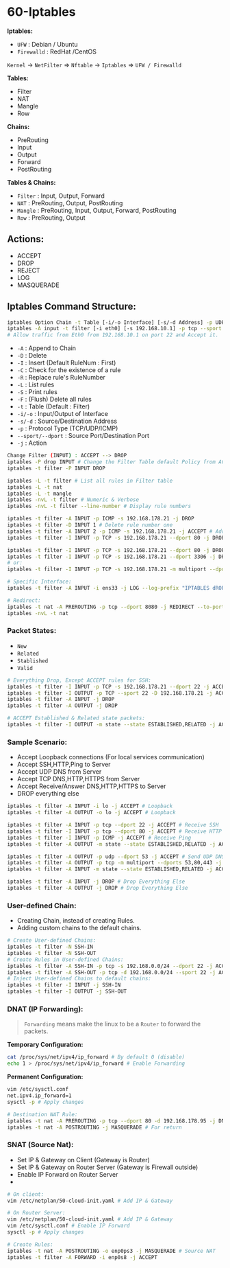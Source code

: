 # 60-Iptables

**Iptables:**
* `UFW` : Debian / Ubuntu
* `Firewalld` : RedHat /CentOS

`Kernel` -> `NetFilter` => `Nftable` -> `Iptables` => `UFW / Firewalld`

**Tables:**
* Filter
* NAT
* Mangle
* Row

**Chains:**
* PreRouting
* Input
* Output
* Forward
* PostRouting

**Tables & Chains:**
* `Filter` : Input, Output, Forward
* `NAT`    : PreRouting, Output, PostRouting
* `Mangle` : PreRouting, Input, Output, Forward, PostRouting
* `Row`    : PreRouting, Output

## Actions:
* ACCEPT
* DROP
* REJECT
* LOG
* MASQUERADE

## Iptables Command Structure:
```sh
iptables Option Chain -t Table [-i/-o Interface] [-s/-d Address] -p UDP/TCP/ICMP --sport/--dport PortNumber -j Action
iptables -A input -t filter [-i eth0] [-s 192.168.10.1] -p tcp --sport 22 -j ACCEPT
# Allow traffic from Eth0 from 192.168.10.1 on port 22 and Accept it.
```
* `-A` : Append to Chain
* `-D` : Delete
* `-I` : Insert (Default RuleNum : First)
* `-C` : Check for the existence of a rule
* `-R` : Replace rule's RuleNumber
* `-L` : List rules
* `-S` : Print rules
* `-F` : (Flush) Delete all rules
* `-t` : Table (Default : Filter)
* `-i/-o` : Input/Output of Interface
* `-s/-d` : Source/Destination Address
* `-p` : Protocol Type (TCP/UDP/ICMP)
* `--sport/--dport` : Source Port/Destination Port
* `-j` : Action

```sh
Change Filter (INPUT) : ACCEPT --> DROP
iptables -P drop INPUT # Change the Filter Table default Policy from ACCEPT to DROP
iptables -t filter -P INPUT DROP
```
```sh
iptables -L -t filter # List all rules in Filter table
iptables -L -t nat
iptables -L -t mangle
iptables -nvL -t filter # Numeric & Verbose
iptables -nvL -t filter --line-number # Display rule numbers
```

```sh
iptables -t filter -A INPUT -p ICMP -s 192.168.178.21 -j DROP
iptables -t filter -D INPUT 1 # Delete rule number one
iptables -t filter -A INPUT 2 -p ICMP -s 192.168.178.21 -j ACCEPT # Add rule with RuleNumber 2, Add between the rules.
iptables -t filter -I INPUT -p TCP -s 192.168.178.21 --dport 80 -j DROP
```

```sh
iptables -t filter -I INPUT -p TCP -s 192.168.178.21 --dport 80 -j DROP
iptables -t filter -I INPUT -p TCP -s 192.168.178.21 --dport 3306 -j DROP
# or:
iptables -t filter -I INPUT -p TCP -s 192.168.178.21 -m multiport --dports 80,3306 -j DROP # Add Multiport 
```

```sh
# Specific Interface:
iptables -t filter -A INPUT -i ens33 -j LOG --log-prefix "IPTABLES dROPPED:" # Just create log
```

```sh
# Redirect:
iptables -t nat -A PREROUTING -p tcp --dport 8080 -j REDIRECT --to-port 80
iptables -nvL -t nat
```

### Packet States:
* `New`
* `Related`
* `Stablished`
* `Valid`

```sh
# Everything Drop, Except ACCEPT rules for SSH:
iptables -t filter -I INPUT -p TCP -s 192.168.178.21 --dport 22 -j ACCEPT # Receive
iptables -t filter -I OUTPUT -p TCP --sport 22 -D 192.168.178.21 -j ACCEPT # Send
iptables -t filter -A INPUT -j DROP
iptables -t filter -A OUTPUT -j DROP
```

```sh
# ACCEPT Established & Related state packets:
iptables -t filter -I OUTPUT -m state --state ESTABLISHED,RELATED -j ACCEPT
```

### Sample Scenario:
* Accept Loopback connections (For local services communication)
* Accept SSH,HTTP,Ping to Server
* Accept UDP DNS from Server
* Accept TCP DNS,HTTP,HTTPS from Server
* Accept Receive/Answer DNS,HTTP,HTTPS to Server
* DROP everything else

```sh
iptables -t filter -A INPUT -i lo -j ACCEPT # Loopback
iptables -t filter -A OUTPUT -o lo -j ACCEPT # Loopback

iptables -t filter -A INPUT -p tcp --dport 22 -j ACCEPT # Receive SSH
iptables -t filter -I INPUT -p tcp --dport 80 -j ACCEPT # Receive HTTP
iptables -t filter -I INPUT -p ICMP -j ACCEPT # Receive Ping
iptables -t filter -A OUTPUT -m state --state ESTABLISHED,RELATED -j ACCEPT # For SSH,HTTP,Ping Answer

iptables -t filter -A OUTPUT -p udp --dport 53 -j ACCEPT # Send UDP DNS, APT Install/Update/Upgrade
iptables -t filter -A OUTPUT -p tcp -m multiport --dports 53,80,443 -j ACCEPT # Send TCP DNS, HTTP, HTTPS
iptables -t filter -A INPUT -m state --state ESTABLISHED,RELATED -j ACCEPT # For DNS,HTTP,HTTPS Answer

iptables -t filter -A INPUT -j DROP # Drop Everything Else
iptables -t filter -A OUTPUT -j DROP # Drop Everything Else
```

### User-defined Chain:
* Creating Chain, instead of creating Rules.
* Adding custom chains to the default chains.
```sh
# Create User-defined Chains:
iptables -t filter -N SSH-IN
iptables -t filter -N SSH-OUT
# Create Rules in User-defined Chains:
iptables -t filter -A SSH-IN -p tcp -s 192.168.0.0/24 --dport 22 -j ACCEPT
iptables -t filter -A SSH-OUT -p tcp -d 192.168.0.0/24 --sport 22 -j ACCEPT
# Inject User-defined Chains to default chains:
iptables -t filter -I INPUT -j SSH-IN
iptables -t filter -I OUTPUT -j SSH-OUT
```

### DNAT (IP Forwarding):
> `Forwarding` means make the linux to be a `Router` to forward the packets.

**Temporary Configuration:**
```sh
cat /proc/sys/net/ipv4/ip_forward # By default 0 (disable)
echo 1 > /proc/sys/net/ipv4/ip_forward # Enable Forwarding
```

**Permanent Configuration:**
```sh
vim /etc/sysctl.conf
net.ipv4.ip_forward=1
sysctl -p # Apply changes
```

```sh
# Destination NAT Rule:
iptables -t nat -A PREROUTING -p tcp --dport 80 -d 192.168.178.95 -j DNAT --to-destination 192.168.178.101:80 
iptables -t nat -A POSTROUTING -j MASQUERADE # For return
```

### SNAT (Source Nat):
* Set IP & Gateway on Client (Gateway is Router)
* Set IP & Gateway on Router Server (Gateway is Firewall outside)
* Enable IP Forward on Router Server
* 

```sh
# On client:
vim /etc/netplan/50-cloud-init.yaml # Add IP & Gateway
```
```sh
# On Router Server:
vim /etc/netplan/50-cloud-init.yaml # Add IP & Gateway
vim /etc/sysctl.conf # Enable IP Forward
sysctl -p # Apply changes
```
```sh
# Create Rules:
iptables -t nat -A POSTROUTING -o enp0ps3 -j MASQUERADE # Source NAT
iptables -t filter -A FORWARD -i enp0s8 -j ACCEPT
```





















